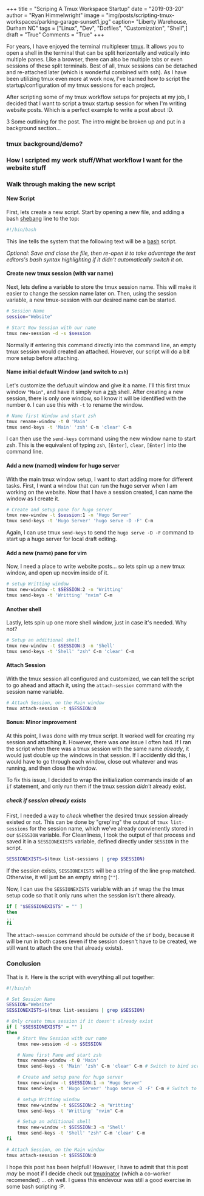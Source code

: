 +++
title  = "Scriping A Tmux Workspace Startup"
date   = "2019-03-20"
author = "Ryan Himmelwright"
image  = "img/posts/scripting-tmux-workspaces/parking-garage-sunset1.jpg"
caption= "Liberty Warehouse, Durham NC"
tags   = ["Linux", "Dev", "Dotfiles", "Customization", "Shell",]
draft  = "True"
Comments = "True"
+++

For years, I have enjoyed the terminal multiplexer [tmux](http://www.tmux.com).
It allows you to open a shell in the terminal that can be split horizontally and
vetically into multiple panes. Like a browser, there can also be multiple tabs
or even sessions of these split terminals. Best of all, tmux sessions can be
detached and re-attached later (which is wonderful combined with ssh). As I
have been utilizing tmux even more at work now, I've learned how to script the
startup/configuration of my tmux sessions for each project.

<!--more-->

After scripting some of my tmux workflow setups for projects at my job, I
decided that I want to script a tmux startup session for when I'm writing
website posts. Which is a perfect example to write a post about :D.

3
Some outlining for the post. The intro might be broken up and put in a
background section...

### tmux background/demo?

### How I scripted my work stuff/What workflow I want for the website stuff

### Walk through making the new script
#### New Script

First, lets create a new script. Start by opening a new file, and adding a bash
[shebang](https://en.wikipedia.org/wiki/Shebang_(Unix)) line to the top:

```bash
#!/bin/bash

```

This line tells the system that the following text will be a
[bash](https://en.wikipedia.org/wiki/Bash_(Unix_shell)) script.

*Optional: Save and close the file, then re-open it to take advantage the text
editors's bash syntax highlighting if it didn't automatically switch it on.*


#### Create new tmux session (with var name)

Next, lets define a variable to store the tmux session name. This will make it
easier to change the session name later on. Then, using the session variable, a new
tmux-session with our desired name can be started.

```bash
# Session Name
session="Website"

# Start New Session with our name
tmux new-session -d -s $session
```

Normally if entering this command directly into the command line, an empty tmux
session would created an attached. However, our script will do a bit more setup
before attaching.

#### Name initial default Window (and switch to `zsh`)

Let's customize the defuault window and give it a name. I'll this first tmux
window `"Main"`, and have it simply run a [zsh](https://ohmyz.sh/) shell. After
creating a new session, there is only one window, so I know it will be
identified with the number `0`. I can use this with `-t` to rename the window.

``` bash
# Name first Window and start zsh
tmux rename-window -t 0 'Main'
tmux send-keys -t 'Main' 'zsh' C-m 'clear' C-m
```

I can then use the `send-keys` command using the new window name to start zsh.
This is the equivalent of typing `zsh`, `[Enter]`, `clear`, `[Enter]` into the
command line.


#### Add a new (named) window for hugo server

With the main tmux window setup, I want to start adding more for different
tasks. First, I want a window that can run the hugo server when I am working on
the website. Now that I have a session created, I can name the window as I
create it.

```bash
# Create and setup pane for hugo server
tmux new-window -t $session:1 -n 'Hugo Server'
tmux send-keys -t 'Hugo Server' 'hugo serve -D -F' C-m
```

Again, I can use tmux `send-keys` to send the `hugo serve -D -F` command to
start up a hugo server for local draft editing.

#### Add a new (name) pane for vim

Now, I need a place to write website posts... so lets spin up a new tmux
window, and open up neovim inside of it.

```bash
# setup Writting window
tmux new-window -t $SESSION:2 -n 'Writting'
tmux send-keys -t 'Writting' "nvim" C-m
```

#### Another shell

Lastly, lets spin up one more shell window, just in case it's needed. Why not?

```bash
# Setup an additional shell
tmux new-window -t $SESSION:3 -n 'Shell'
tmux send-keys -t 'Shell' "zsh" C-m 'clear' C-m
```

#### Attach Session

With the tmux session all configured and customized, we can tell the script to
go ahead and attach it, using the `attach-session` command with the session
name variable.

```bash
# Attach Session, on the Main window
tmux attach-session -t $SESSION:0
```

#### Bonus: Minor improvement

At this point, I was done with my tmux script. It worked well for creating my
session and attaching it. However, there was *one* issue I often had. If I ran
the script when there was a tmux session with the same name *already*, it would
just double up the windows in that session. If I accidently did this, I would
have to go through each window, close out whatever and was running, and then
close the window.

To fix this issue, I decided to wrap the initialization commands inside of an
`if` statement, and only run them if the tmux session *didn't* already exist.

##### check if session already exists

First, I needed a way to *check* whether the desired tmux session already existed
or not. This can be done by "grep'ing" the output of `tmux list-sessions` for
the session name, which we've already convienently stored in our `$SESSION`
variable. For Cleanliness, I took the output of that process and saved it in a
`SESSIONEXISTS` variable, defined directly under `SESSION` in the script.
```bash
SESSIONEXISTS=$(tmux list-sessions | grep $SESSION)
```

If the session exists, `SESSIONEXISTS` will be a string of the line `grep`
matched. Otherwise, it will just be an empty string (`""`).


Now, I can use the `SESSIONEXISTS` variable with an `if` wrap the the tmux
setup code so that it only runs when the session isn't there already.
```bash
if [ "$SESSIONEXISTS" = "" ]
then
...
fi
```

The `attach-session` command should be *outside* of the `if` body, because it
will be run in both cases (even if the session doesn't have to be created, we
still want to attach the one that already exists).


### Conclusion

That is it. Here is the script with everything all put together:

```bash
#!/bin/sh

# Set Session Name
SESSION="Website"
SESSIONEXISTS=$(tmux list-sessions | grep $SESSION)

# Only create tmux session if it doesn't already exist
if [ "$SESSIONEXISTS" = "" ]
then
    # Start New Session with our name
    tmux new-session -d -s $SESSION

    # Name first Pane and start zsh
    tmux rename-window -t 0 'Main'
    tmux send-keys -t 'Main' 'zsh' C-m 'clear' C-m # Switch to bind script?

    # Create and setup pane for hugo server
    tmux new-window -t $SESSION:1 -n 'Hugo Server'
    tmux send-keys -t 'Hugo Server' 'hugo serve -D -F' C-m # Switch to bind script?

    # setup Writting window
    tmux new-window -t $SESSION:2 -n 'Writting'
    tmux send-keys -t 'Writting' "nvim" C-m

    # Setup an additional shell
    tmux new-window -t $SESSION:3 -n 'Shell'
    tmux send-keys -t 'Shell' "zsh" C-m 'clear' C-m
fi

# Attach Session, on the Main window
tmux attach-session -t $SESSION:0
```

I hope this post has been helpfull! However, I have to admit that this post
*may* be moot if I decide check out
[tmuxinator](https://github.com/tmuxinator/tmuxinator) (which a co-worker
recomended) ... oh well. I guess this endevour was still a good exercise in
some bash scripting :P.
